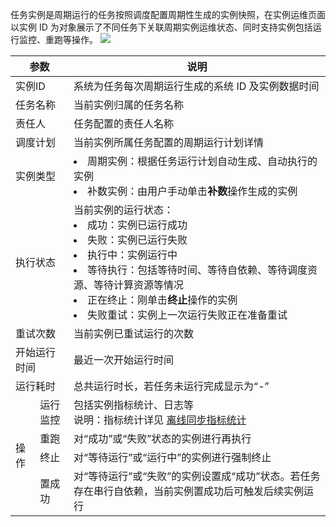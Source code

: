 任务实例是周期运行的任务按照调度配置周期性生成的实例快照，在实例运维页面以实例 ID 为对象展示了不同任务下关联周期实例运维状态、同时支持实例包括运行监控、重跑等操作。
![](https://qcloudimg.tencent-cloud.cn/raw/7d3774a858ce1a6ff7dc9676d9a0afec.png)
<table>
<thead>
<tr>
<th colspan=2>参数</th>
<th >说明</th>
</tr>
</thead>
<tbody>
<tr>
<td colspan=2>实例ID</td>
<td >系统为任务每次周期运行生成的系统 ID 及实例数据时间	</td>
</tr>
<tr>
<td colspan=2>任务名称</td>
<td >当前实例归属的任务名称</td>
</tr>
<tr>
<td colspan=2>责任人</td>
<td >任务配置的责任人名称</td>
</tr>
<tr>
<td colspan=2>调度计划</td>
<td >当前实例所属任务配置的周期运行计划详情</td>
</tr>
<tr>
<td colspan=2>实例类型</td>
<td ><li>周期实例：根据任务运行计划自动生成、自动执行的实例</li><li>补数实例：由用户手动单击<b>补数</b>操作生成的实例</li></td>
</tr>
<tr>
<td colspan=2>执行状态</td>
<td >当前实例的运行状态：<li>成功：实例已运行成功</li><li>失败：实例已运行失败</li><li>执行中：实例运行中</li><li>等待执行：包括等待时间、等待自依赖、等待调度资源、等待计算资源等情况</li><li>正在终止：刚单击<b>终止</b>操作的实例</li><li>失败重试：实例上一次运行失败正在准备重试</li></td>
</tr>
<tr>
<td colspan=2>重试次数</td>
<td >当前实例已重试运行的次数</td>
</tr>
<tr>
<td colspan=2>开始运行时间</td>
<td >最近一次开始运行时间</td>
</tr><tr>
<td colspan=2>运行耗时</td>
<td >总共运行时长，若任务未运行完成显示为“-”</td>
</tr>
<tr>
<td rowspan=4>操作</td>
<td >运行监控</td>
<td >包括实例指标统计、日志等<br>说明：指标统计详见 <a href="https://cloud.tencent.com/document/product/1580/77365">离线同步指标统计</a></td>
</tr><tr>
<td >重跑</td>
<td >对“成功”或“失败”状态的实例进行再执行</td>
</tr>
<tr>
<td >终止</td>
<td >对“等待运行”或“运行中”的实例进行强制终止</td>
</tr>
<tr>
<td >置成功</td>
<td >对“等待运行”或“失败”的实例设置成“成功”状态。若任务存在串行自依赖，当前实例置成功后可触发后续实例运行</td>
</tr>
</tbody>
</table>

		
